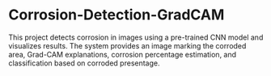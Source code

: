 # Corrosion-Detection-GradCAM
This project detects corrosion in images using a pre-trained CNN model and visualizes results. The system provides an image marking the corroded area, Grad-CAM explanations, corrosion percentage estimation, and classification based on corroded presentage.
